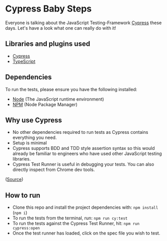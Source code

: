 # Cypress Baby Steps

Everyone is talking about the JavaScript Testing-Framework [Cypress](https://www.cypress.io/) these days.
Let's have a look what one can really do with it!

## Libraries and plugins used

- [Cypress](https://www.cypress.io/)
- [TypeScript](https://docs.cypress.io/guides/tooling/typescript-support.html#Install-TypeScript)

## Dependencies

To run the tests, please ensure you have the following installed:

- [Node](https://nodejs.org) (The JavaScript runtime environment)
- [NPM](https://nodejs.org/en/knowledge/getting-started/npm/what-is-npm/) (Node Package Manager)

## Why use Cypress
- No other dependencies required to run tests as Cypress contains everything you need.
- Setup is minimal
- Cypress supports BDD and TDD style assertion syntax so this would already be familiar to engineers who have used other JavaScript testing libraries.
- Cypress Test Runner is useful in debugging your tests. You can also directly inspect from Chrome dev tools.  

([Source](https://github.com/mdcruz))

## How to run

* Clone this repo and install the project dependencies with:
`npm install` (`npm i`)
* To run the tests from the terminal, run:
`npm run cy:test`
* To run the tests against the Cypress Test Runner, hit: `npm run cypress:open`
* Once the test runner has loaded, click on the spec file you wish to test.